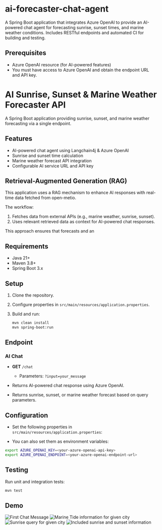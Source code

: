 # ai-forecaster-chat-agent
A Spring Boot application that integrates Azure OpenAI to provide an AI-powered chat agent for forecasting sunrise, sunset times, and marine weather conditions. Includes RESTful endpoints and automated CI for building and testing.

## Prerequisites

- Azure OpenAI resource (for AI-powered features)
- You must have access to Azure OpenAI and obtain the endpoint URL and API key.

# AI Sunrise, Sunset & Marine Weather Forecaster API

A Spring Boot application providing sunrise, sunset, and marine weather forecasting via a single endpoint.

## Features

- AI-powered chat agent using Langchain4j & Azure OpenAI
- Sunrise and sunset time calculation
- Marine weather forecast API integration
- Configurable AI service URL and API key

## Retrieval-Augmented Generation (RAG)

This application uses a RAG mechanism to enhance AI responses with real-time data fetched from open-metio. 

The workflow:

1. Fetches data from external APIs (e.g., marine weather, sunrise, sunset).
3. Uses relevant retrieved data as context for AI-powered chat responses.

This approach ensures that forecasts and an

## Requirements

- Java 21+
- Maven 3.8+
- Spring Boot 3.x

## Setup

1. Clone the repository.
2. Configure properties in `src/main/resources/application.properties`.
3. Build and run:

    ```sh
    mvn clean install
    mvn spring-boot:run
    ```

## Endpoint

### AI Chat

- **GET** `/chat`
    - Parameters: `?input=your_message`

- Returns AI-powered chat response using Azure OpenAI.
- Returns sunrise, sunset, or marine weather forecast based on query parameters.

## Configuration

- Set the following properties in `src/main/resources/application.properties`:

- You can also set them as environment variables:

```sh
export AZURE_OPENAI_KEY=<your-azure-openai-api-key>
export AZURE_OPENAI_ENDPOINT=<your-azure-openai-endpoint-url>
```

## Testing

Run unit and integration tests:

```sh
mvn test
```

## Demo

![First Chat Message](screenshot/1.jpg)
![Marine Tide information for given city](screenshot/2.jpg)
![Sunrise query for given city](screenshot/3.jpg)
![Included sunrise and sunset information](screenshot/4.jpg)